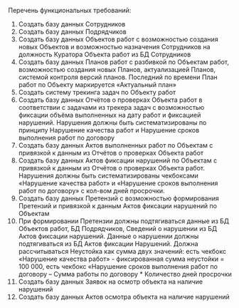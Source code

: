 Перечень функциональных требований:
1.	Создать базу данных Сотрудников 
2.	Создать базу данных Подрядчиков
3.	Создать базу данных Объектов работ с возможностью создания новых Объектов и возможностью назначения Сотрудников на должность Куратора Объекта работ из БД Сотрудников
4.	Создать базу данных Планов работ с разбивкой по Объектам работ, возможностью создания новых Планов, актуализацией Планов, системой контроля версий планов. Последний по времени План работ по Объекту маркируется «Актуальный план»
5.	Создать систему трекинга задач по Объекту работ
6.	Создать базу данных Отчётов о проверках Объекта работ в соответствии с задачами из трекера задач с возможностью фиксации объёма выполненных на дату работ и фиксацией нарушений. Нарушения должны быть систематизированы по принципу Нарушение качества работ и Нарушение сроков выполнения работ по договору
7.	Создать базу данных Актов выполненных работ по Объектам с привязкой к данным из Отчётов о проверках Объекта работ 
8.	Создать базу данных Актов фиксации нарушений по Объектам с привязкой к данным из Отчётов о проверках Объекта работ. Нарушения должны быть систематизированы чекбоксами «Нарушение качества работ» и «Нарушение сроков выполнения работ по договору» с кол-вом дней просрочки.
9.	Создать базу данных Претензий с возможностью формирования Претензий и привязкой к данным Актов фиксации нарушений по Объектам 
10.	При формировании Претензии должны подтягиваться данные из БД Объектов работ, БД Подрядчиков, Сведений о нарушении из БД Актов фиксации нарушений. Данные о нарушении должны подтягиваться из БД Актов фиксации Нарушений. Должна рассчитываться Неустойка как сумма двух значений: есть чекбокс «Нарушение качества работ» - фиксированная сумма неустойки = 100 000, есть чекбокс «Нарушение сроков выполнения работ по договору – Сумма работы по договору * Количество дней просрочки
11.	 Создать базу данных Заявок на осмотр объекта на наличие нарушений
12.	 Создать базу данных Актов осмотра объекта на наличие нарушений
